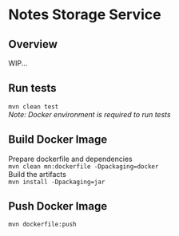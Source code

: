# Notes Storage Service
## Overview
  WIP...
## Run tests 
`mvn clean test`
<br>
_Note: Docker environment is required to run tests_
## Build Docker Image
Prepare dockerfile and dependencies <br>
`mvn clean mn:dockerfile -Dpackaging=docker` <br>
Build the artifacts <br>
`mvn install -Dpackaging=jar` <br>

## Push Docker Image 
`mvn dockerfile:push`
